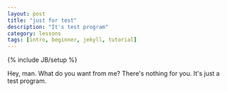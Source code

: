 ```yaml
---
layout: post
title: "just for test"
description: "It's test program"
category: lessons 
tags: [intro, beginner, jekyll, tutorial]
---
```

{% include JB/setup %}

Hey, man. What do you want from me?
There's nothing for you.
It's just a test program.
